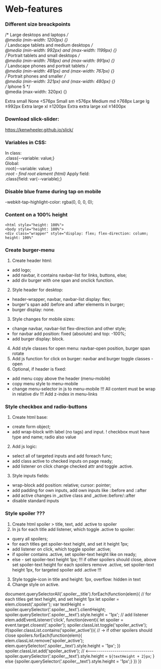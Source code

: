 # Web-features

### Different size breackpoints
/* Large desktops and laptops */  
@media (min-width: 1200px) {}  
/* Landscape tablets and medium desktops */  
@media (min-width: 992px) and (max-width: 1199px) {}  
/* Portrait tablets and small desktops */  
@media (min-width: 768px) and (max-width: 991px) {}  
/* Landscape phones and portrait tablets */  
@media (min-width: 481px) and (max-width: 767px) {}  
/* Portrait phones and smaller */  
@media (min-width: 321px) and (max-width: 480px) {}  
/* Iphone 5 */  
@media (max-width: 320px) {}  

Extra small         None  <576px
Small               sm 	  ≥576px
Medium 	            md 	  ≥768px
Large 	            lg 	  ≥992px
Extra large 	      xl 	  ≥1200px
Extra extra large 	xxl 	≥1400px

### Download slick-slider:  
https://kenwheeler.github.io/slick/

### Variables in CSS:
In class:  
.class{--variable: value;}  
Global:  
:root{--variable: value;}  
*:root - find root element (html)*
Apply field:  
.class{field: var(--variable);}

### Disable blue frame during tap on mobile
-webkit-tap-highlight-color: rgba(0, 0, 0, 0);

### Content on a 100% height
`<html style="height: 100%">`  
`<body style="height: 100%">`  
`<div class="wrapper" style="display: flex; flex-direction: column; height: 100%"`

### Create burger-menu
1. Create header html:
- add logo;
- add navbar, it contains navbar-list for links, buttons, else;
- add div burger with one span and onclick function.
2. Style header for desktop:
- header-wrapper, navbar, navbar-list display: flex;
- burger's span add :before and :after elements in burger;
- burger display: none.
3. Style changes for mobile sizes:
- change navbar, navbar-list flex-direction and other style;
- for navbar add position: fixed (absolute) and top: -100%;
- add burger display: block.
4. Add style classes for open menu: navbar-open position, burger span rotate
5. Add js function for click on burger: navbar and burger toggle classes -open
6. Optional, if header is fixed:
- add menu copy above the header (menu-mobile)
- copy menu style to menu-mobile
- change menu-selector in js to menu-mobile
!!! All content must be wrap in relative div
!!! Add z-index in menu-links

### Style checkbox and radio-buttons
1. Create html base:
- create form object;
- add wrap-block with label (no tags) and input.
! checkbox must have type and name; radio also value
2. Add js logic:
- select all of targeted inputs and add foreach func;
- add class active to checked inputs on page ready;
- add listener on click change checked attr and toggle .active.
3. Style inputs fields:
- wrap-block add position: relative; cursor: pointer;
- add padding for own inputs, add own inputs like ::before and ::after
- add active changes in _active class and _active::before/::after
- disable standard inputs

### Style spoiler ???
1. Create html spoiler > title, text, add .active to spoiler
2. In js for each title add listener, which toggle .active to spoiler:
- query all spoilers;
- for each titles get spoiler-text height, and set it height 1px;
- add listener on click, which toggle spoiler .active;
- if spoiler contains .active, set spoiler-text height like on ready;
- else - set spoiler-text height 1px;
!!! if other spoilers should close, above set spoiler-text height
  for each spoilers remove .active, set spoiler-text height 1px,
  for targeted spoiler add .active !!!
3. Style toggle-icon in title and height: 1px, overflow: hidden in text
4. Change style on active.


document.querySelectorAll('.spoiler__title').forEach(function(elem){
  // for each titles get text height, and set height 1px
  let spoiler = elem.closest('.spoiler');
  var textHeight = spoiler.querySelector('.spoiler__text').clientHeight;
  spoiler.querySelector('.spoiler__text').style.height = '1px';
  // add listener
  elem.addEventListener('click', function(event){
    let spoiler = event.target.closest('.spoiler');
    spoiler.classList.toggle('spoiler_active');
    if(spoiler.classList.contains('spoiler_active')){
      // -> if other spoilers should close
      spoilers.forEach(function(elem){
        elem.classList.remove('spoiler_active');
        elem.querySelector('.spoiler__text').style.height = '1px';
      }) 
      spoiler.classList.add('spoiler_active');
      // <--------------------------------
      spoiler.querySelector('.spoiler__text').style.height = `${textHeight + 2}px`;
    } else {spoiler.querySelector('.spoiler__text').style.height = '1px';}
  })
})